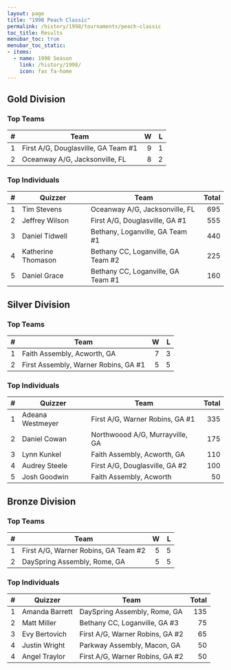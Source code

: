 ```yaml
---
layout: page
title: "1998 Peach Classic"
permalink: /history/1998/tournaments/peach-classic
toc_title: Results
menubar_toc: true
menubar_toc_static:
- items:
  - name: 1998 Season
    link: /history/1998/
    icon: fas fa-home
---
```


## Gold Division

### Top Teams

|    # | Team                                |    W |    L |
| ---: | ----------------------------------- | ---: | ---: |
|    1 | First A/G, Douglasville, GA Team #1 |    9 |    1 |
|    2 | Oceanway A/G, Jacksonville, FL      |    8 |    2 |

### Top Individuals

|    # | Quizzer            | Team                               | Total |
| ---: | ------------------ | ---------------------------------- | ----: |
|    1 | Tim Stevens        | Oceanway A/G, Jacksonville, FL     |   695 |
|    2 | Jeffrey Wilson     | First A/G, Douglasville, GA #1     |   555 |
|    3 | Daniel Tidwell     | Bethany, Loganville, GA Team #1    |   440 |
|    4 | Katherine Thomason | Bethany CC, Loganville, GA Team #2 |   225 |
|    5 | Daniel Grace       | Bethany CC, Loganville, GA Team #1 |   160 |

## Silver Division

### Top Teams

|    # | Team                                 |    W |    L |
| ---: | ------------------------------------ | ---: | ---: |
|    1 | Faith Assembly, Acworth, GA          |    7 |    3 |
|    2 | First Assembly, Warner Robins, GA #1 |    5 |    5 |

### Top Individuals

|    # | Quizzer          | Team                            | Total |
| ---: | ---------------- | ------------------------------- | ----: |
|    1 | Adeana Westmeyer | First A/G, Warner Robins, GA #1 |   335 |
|    2 | Daniel Cowan     | Northwoood A/G, Murrayville, GA |   175 |
|    3 | Lynn Kunkel      | Faith Assembly, Acworth, GA     |   110 |
|    4 | Audrey Steele    | First A/G, Douglasville, GA #2  |   100 |
|    5 | Josh Goodwin     | Faith Assembly, Acworth         |    50 |

## Bronze Division

### Top Teams

|    # | Team                                 |    W |    L |
| ---: | ------------------------------------ | ---: | ---: |
|    1 | First A/G, Warner Robins, GA Team #2 |    5 |    5 |
|    2 | DaySpring Assembly, Rome, GA         |    5 |    5 |

### Top Individuals

|    # | Quizzer        | Team                            | Total |
| ---: | -------------- | ------------------------------- | ----: |
|    1 | Amanda Barrett | DaySpring Assembly, Rome, GA    |   135 |
|    2 | Matt Miller    | Bethany CC, Loganville, GA #3   |    75 |
|    3 | Evy Bertovich  | First A/G, Warner Robins, GA #2 |    65 |
|    4 | Justin Wright  | Parkway Assembly, Macon, GA     |    50 |
|    4 | Angel Traylor  | First A/G, Warner Robins, GA #2 |    50 |

